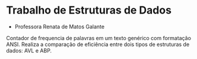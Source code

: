 # Trabalho de Estruturas de Dados
- Professora Renata de Matos Galante

Contador de frequencia de palavras em um texto genérico com formatação ANSI.
Realiza a comparação de eficiência entre dois tipos de estruturas de dados: AVL e ABP.
